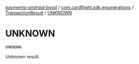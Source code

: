 [payments-android-byod](../../index.md) / [com.cardflight.sdk.enumerations](../index.md) / [TransactionResult](index.md) / [UNKNOWN](./-u-n-k-n-o-w-n.md)

# UNKNOWN

`UNKNOWN`

Unknown result.

